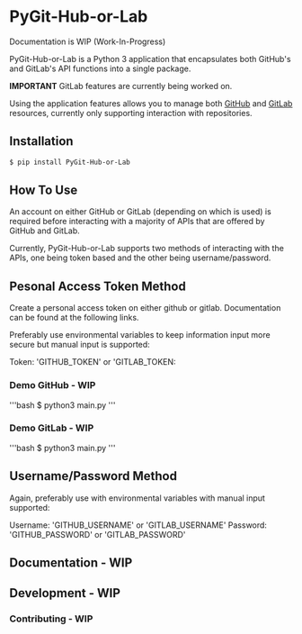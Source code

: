 # PyGit-Hub-or-Lab
Documentation is WIP (Work-In-Progress)

PyGit-Hub-or-Lab is a Python 3 application that encapsulates both GitHub's and GitLab's API functions into a single package.

[GitHub API v3]: https://developer.github.com/v3
[GitLab API v4]: https://docs.gitlab.com/ee/api/README.html

**IMPORTANT**
GitLab features are currently being worked on.

Using the application features allows you to manage both [GitHub] and [GitLab] resources, currently only supporting interaction with repositories.

## Installation

```bash
$ pip install PyGit-Hub-or-Lab
```

## How To Use
An account on either GitHub or GitLab (depending on which is used) is required before interacting with a majority of APIs that are offered by GitHub and GitLab.

Currently, PyGit-Hub-or-Lab supports two methods of interacting with the APIs, one being token based and the other being username/password.

## Pesonal Access Token Method
Create a personal access token on either github or gitlab. Documentation can be found at the following links.

[GitHub]: https://help.github.com/en/articles/creating-a-personal-access-token-for-the-command-line
[GitLab]: https://docs.gitlab.com/ee/user/profile/personal_access_tokens.html

Preferably use environmental variables to keep information input more secure but manual input is supported:

Token: 'GITHUB_TOKEN' or 'GITLAB_TOKEN:

### Demo GitHub - WIP
'''bash
$ python3 main.py
'''

### Demo GitLab - WIP
'''bash
$ python3 main.py
'''

## Username/Password Method
Again, preferably use with environmental variables with manual input supported:

Username: 'GITHUB_USERNAME' or 'GITLAB_USERNAME'
Password: 'GITHUB_PASSWORD' or 'GITLAB_PASSWORD'

## Documentation - WIP

## Development - WIP

### Contributing - WIP
